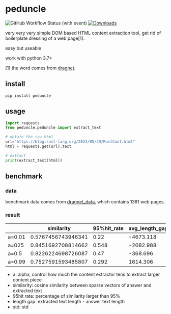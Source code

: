 # peduncle

![GitHub Workflow Status (with event)](https://img.shields.io/github/actions/workflow/status/midstreeeam/peduncle/publish.yml)
[![Downloads](https://static.pepy.tech/badge/peduncle)](https://pepy.tech/project/peduncle)

very very very simple DOM based HTML content extraction tool, get rid of boilerplate dressing of a web page[1].

easy but useable

work with python 3.7+



[1] the word comes from [dragnet](https://github.com/dragnet-org/dragnet).

## install

```shell
pip install peduncle
```

## usage

```Python
import requests
from peduncle.peduncle import extract_text

# obtain the raw html
url="https://blog.rust-lang.org/2023/05/29/RustConf.html"
html = requests.get(url).text

# extract
print(extract_text(html))
```

## benchmark

### data

benchmark data comes from [dragnet_data](https://github.com/seomoz/dragnet_data), which contains 1381 web pages.

### result

|        | similarity         | 95%hit_rate | avg_length_gap(char) | length_gap_std     |
| ------ | ------------------ | ----------- | -------------------- | ------------------ |
| a=0.01 | 0.5767456743946341 | 0.22        | -4673.118            | 15343.704819895227 |
| a=025  | 0.8451692708814662 | 0.548       | -2082.988            | 14502.183923390849 |
| a=0.5  | 0.8226224698726087 | 0.47        | -368.696             | 8452.075615349402  |
| a=0.99 | 0.7527591593485807 | 0.292       | 1614.306             | 7917.618208044891  |

- a: alpha, control how much the content extractor tens to extract larger content piece
- similarity: cosine similarity between sparse vectors of answer and extracted text
- 95hit rate: percentage of similarity larger than 95%
- length gap: extracted text length - answer text length
- std: std
